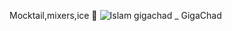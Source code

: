Mocktail,mixers,ice 🫠
![Islam gigachad _ GigaChad](https://github.com/user-attachments/assets/f0d82c66-eec2-4625-be75-675f56492b63)
